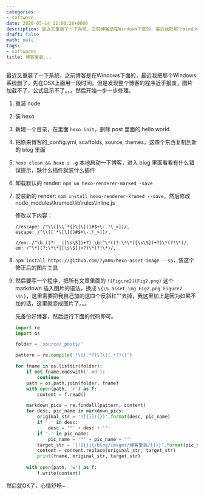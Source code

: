 ```yaml
---
categories:
- software
date: 2020-05-14 12:00:28+0000
description: 最近又重装了一下系统，之前博客是在Windows下面的，最近我把那个Windows系统删了，先在OSX上面用一段时间。但是发现整个博客的程序近乎报废，图片加载不了，公式显示不了。。。然后开始一步一步修理。
draft: false
math: null
tags:
- softwares
title: 博客重装...
---
```

最近又重装了一下系统，之前博客是在Windows下面的，最近我把那个Windows系统删了，先在OSX上面用一段时间。但是发现整个博客的程序近乎报废，图片加载不了，公式显示不了。。。然后开始一步一步修理。

<!--more-->

1. 重装 node

2. 装 hexo

3. 新建一个目录，在里面 `hexo init`，删除 post 里面的 hello world

4. 把原来博客的_config.yml, scaffolds, source, themes，这四个东西复制到新的 blog 里面

5. `hexo clean && hexo s -g` 本地启动一下博客，进入 blog 里面看看有什么错误提示，缺什么插件就装什么插件

6. 卸载默认的 render: `npm un hexo-renderer-marked -save`

7. 安装新的 render: `npm install hexo-renderer-kramed --save`，然后修改 node_modules\kramed\lib\rules\inline.js

    修改以下内容：
    ```
    //escape: /^\\([\\`*{}\[\]()#$+\-.!\_>])/,
    escape: /^\\([`*\[\]()#$+\-.!_>])/,
    ```

    ```
    //em: /^\b_((?:__|[\s\S])+?)_\b|^\*((?:\*\*|[\s\S])+?)\*(?!\*)/,
    em: /^\*((?:\*\*|[\s\S])+?)\*(?!\*)/,
    ```

8. `npm install https://github.com/7ym0n/hexo-asset-image --sa`，装这个修正后的图片工具

9. 然后要写一个程序，把所有文章里面的 `![Figure2](Fig2.png)` 这个 markdown 插入图片的语法，换成 ```\{\% asset_img Fig2.png Figure2 \%\}```，这里需要把我自己加的这四个反斜杠"\"去掉，我这里加上是因为如果不加的话，这里就变成图片了。。。

    先备份好博客，然后运行下面的代码即可。

    ```python
    import re
    import os

    folder = 'source/_posts/'

    pattern = re.compile('!\[(.*?)\]\((.*?)\)')

    for fname in os.listdir(folder):
        if not fname.endswith('.md'):
            continue
        path = os.path.join(folder, fname)
        with open(path, 'r') as f:
            content = f.read()

        markdown_pics = re.findall(pattern, content)
        for desc, pic_name in markdown_pics:
            original_str = '![{}]({})'.format(desc, pic_name)
            if ' ' in desc:
                desc = '"' + desc + '"'
            if ' ' in pic_name:
                pic_name = '"' + pic_name + '"'
            target_str = '{![{}](/blog/images/博客重装/{})}'.format(pic_name, desc)
            content = content.replace(original_str, target_str)
            print(fname, original_str, target_str)
        
        with open(path, 'w') as f:
            f.write(content)

    ```

然后就OK了，心情舒畅~
